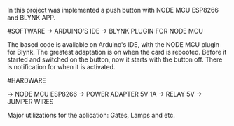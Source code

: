 In this project was implemented a push button with NODE MCU ESP8266 and BLYNK APP.

#SOFTWARE
-> ARDUINO'S IDE
-> BLYNK PLUGIN FOR NODE MCU

The based code is avaliable on Arduino's IDE, with the NODE MCU plugin for Blynk. The greatest adaptation is on when the card is rebooted. 
Before it started and switched on the button, now it starts with the button off. There is notification for when it is activated.

#HARDWARE 

-> NODE MCU ESP8266
-> POWER ADAPTER 5V 1A
-> RELAY 5V
-> JUMPER WIRES


Major utilizations for the aplication: Gates, Lamps and etc.

